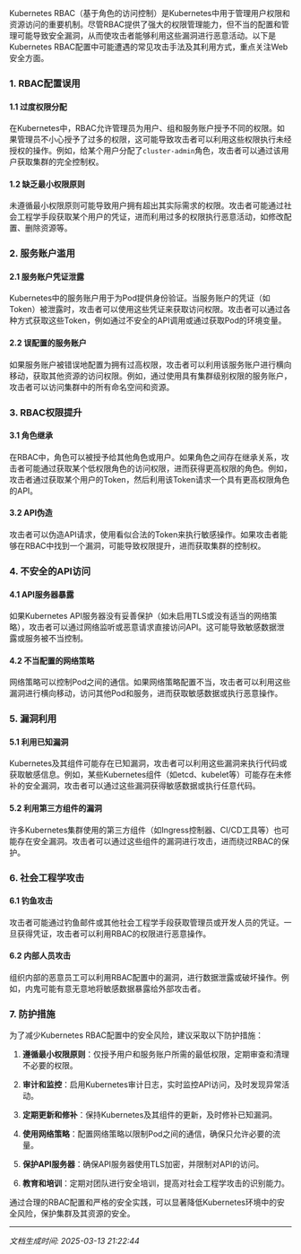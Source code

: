 Kubernetes RBAC（基于角色的访问控制）是Kubernetes中用于管理用户权限和资源访问的重要机制。尽管RBAC提供了强大的权限管理能力，但不当的配置和管理可能导致安全漏洞，从而使攻击者能够利用这些漏洞进行恶意活动。以下是Kubernetes RBAC配置中可能遭遇的常见攻击手法及其利用方式，重点关注Web安全方面。

### 1. RBAC配置误用

#### 1.1 过度权限分配
在Kubernetes中，RBAC允许管理员为用户、组和服务账户授予不同的权限。如果管理员不小心授予了过多的权限，这可能导致攻击者可以利用这些权限执行未经授权的操作。例如，给某个用户分配了`cluster-admin`角色，攻击者可以通过该用户获取集群的完全控制权。

#### 1.2 缺乏最小权限原则
未遵循最小权限原则可能导致用户拥有超出其实际需求的权限。攻击者可能通过社会工程学手段获取某个用户的凭证，进而利用过多的权限执行恶意活动，如修改配置、删除资源等。

### 2. 服务账户滥用

#### 2.1 服务账户凭证泄露
Kubernetes中的服务账户用于为Pod提供身份验证。当服务账户的凭证（如Token）被泄露时，攻击者可以使用这些凭证来获取访问权限。攻击者可以通过各种方式获取这些Token，例如通过不安全的API调用或通过获取Pod的环境变量。

#### 2.2 误配置的服务账户
如果服务账户被错误地配置为拥有过高权限，攻击者可以利用该服务账户进行横向移动，获取其他资源的访问权限。例如，通过使用具有集群级别权限的服务账户，攻击者可以访问集群中的所有命名空间和资源。

### 3. RBAC权限提升

#### 3.1 角色继承
在RBAC中，角色可以被授予给其他角色或用户。如果角色之间存在继承关系，攻击者可能通过获取某个低权限角色的访问权限，进而获得更高权限的角色。例如，攻击者通过获取某个用户的Token，然后利用该Token请求一个具有更高权限角色的API。

#### 3.2 API伪造
攻击者可以伪造API请求，使用看似合法的Token来执行敏感操作。如果攻击者能够在RBAC中找到一个漏洞，可能导致权限提升，进而获取集群的控制权。

### 4. 不安全的API访问

#### 4.1 API服务器暴露
如果Kubernetes API服务器没有妥善保护（如未启用TLS或没有适当的网络策略），攻击者可以通过网络监听或恶意请求直接访问API。这可能导致敏感数据泄露或服务被不当控制。

#### 4.2 不当配置的网络策略
网络策略可以控制Pod之间的通信。如果网络策略配置不当，攻击者可以利用这些漏洞进行横向移动，访问其他Pod和服务，进而获取敏感数据或执行恶意操作。

### 5. 漏洞利用

#### 5.1 利用已知漏洞
Kubernetes及其组件可能存在已知漏洞，攻击者可以利用这些漏洞来执行代码或获取敏感信息。例如，某些Kubernetes组件（如etcd、kubelet等）可能存在未修补的安全漏洞，攻击者可以通过这些漏洞获得敏感数据或执行任意代码。

#### 5.2 利用第三方组件的漏洞
许多Kubernetes集群使用的第三方组件（如Ingress控制器、CI/CD工具等）也可能存在安全漏洞。攻击者可以通过这些组件的漏洞进行攻击，进而绕过RBAC的保护。

### 6. 社会工程学攻击

#### 6.1 钓鱼攻击
攻击者可能通过钓鱼邮件或其他社会工程学手段获取管理员或开发人员的凭证。一旦获得凭证，攻击者可以利用RBAC的权限进行恶意操作。

#### 6.2 内部人员攻击
组织内部的恶意员工可以利用RBAC配置中的漏洞，进行数据泄露或破坏操作。例如，内鬼可能有意无意地将敏感数据暴露给外部攻击者。

### 7. 防护措施

为了减少Kubernetes RBAC配置中的安全风险，建议采取以下防护措施：

1. **遵循最小权限原则**：仅授予用户和服务账户所需的最低权限，定期审查和清理不必要的权限。
   
2. **审计和监控**：启用Kubernetes审计日志，实时监控API访问，及时发现异常活动。

3. **定期更新和修补**：保持Kubernetes及其组件的更新，及时修补已知漏洞。

4. **使用网络策略**：配置网络策略以限制Pod之间的通信，确保只允许必要的流量。

5. **保护API服务器**：确保API服务器使用TLS加密，并限制对API的访问。

6. **教育和培训**：定期对团队进行安全培训，提高对社会工程学攻击的识别能力。

通过合理的RBAC配置和严格的安全实践，可以显著降低Kubernetes环境中的安全风险，保护集群及其资源的安全。

---

*文档生成时间: 2025-03-13 21:22:44*











